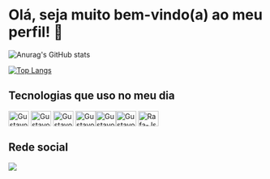 # Olá, seja muito bem-vindo(a) ao meu perfil! 👋 

![Anurag's GitHub stats](https://github-readme-stats.vercel.app/api?username=SilveiraGustavo&count_private=true&show_icons=true&theme=dark)

[![Top Langs](https://github-readme-stats.vercel.app/api/top-langs/?username=SilveiraGustavo&theme=dark&langs_count=10)](https://github.com/anuraghazra/github-readme-stats)

## Tecnologias que uso no meu dia
<img align="center" alt="Gustavo-Js" height="30" width="40" src="https://cdn.jsdelivr.net/gh/devicons/devicon/icons/react/react-original.svg" />  <img align="center" alt="Gustavo-styles" height="30" width="40" src="https://cdn.jsdelivr.net/gh/devicons/devicon/icons/css3/css3-original.svg" /> <img align="center" alt="Gustavo-py" height="30" width="40" src="https://cdn.jsdelivr.net/gh/devicons/devicon/icons/python/python-original.svg" />  <img align="center" alt="Gustavo-Js" height="30" width="40" src="https://cdn.jsdelivr.net/gh/devicons/devicon/icons/nodejs/nodejs-original.svg" /><img align="center" alt="Gustavo-Js" height="30" width="40" src="https://cdn.jsdelivr.net/gh/devicons/devicon/icons/javascript/javascript-original.svg" /><img align="center" alt="Gustavo-index" height="30" width="40" src="https://cdn.jsdelivr.net/gh/devicons/devicon/icons/html5/html5-original.svg" /> <img align="center" alt="Rafa-Js" height="30" width="40" src="https://cdn.jsdelivr.net/gh/devicons/devicon/icons/cplusplus/cplusplus-original.svg" />


## Rede social 
<a href="https://www.linkedin.com/in/gustavo-silveira-3a3051255/" target="_blank"><img src="https://img.shields.io/badge/-LinkedIn-%230077B5?style=for-the-badge&logo=linkedin&logoColor=white" target="_blank"></a> 
